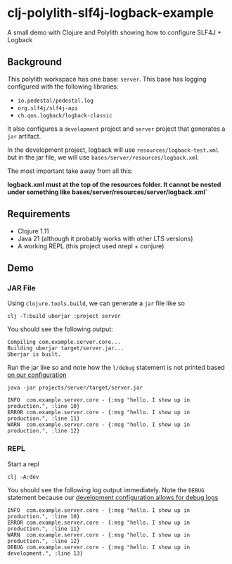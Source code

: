 # clj-polylith-slf4j-logback-example
A small demo with Clojure and Polylith showing how to configure SLF4J + Logback


## Background

This polylith workspace has one base: `server`. This base has logging configured with the following libraries:

- `io.pedestal/pedestal.log`
- `org.slf4j/slf4j-api`
- `ch.qos.logback/logback-classic`

It also configures a `development` project and `server` project that generates a `jar` artifact.

In the development project, logback will use `resources/logback-test.xml` but in the jar file, we will use `bases/server/resources/logback.xml`

The most important take away from all this:

**logback.xml must at the top of the resources folder. It cannot be nested under something like bases/server/resources/server/logback.xml`**


## Requirements

- Clojure 1.11
- Java 21 (although it probably works with other LTS versions)
- A working REPL (this project used nrepl + conjure)


## Demo

### JAR File

Using `clojure.tools.build`, we can generate a `jar` file like so


```
clj -T:build uberjar :project server
```

You should see the following output:

```
Compiling com.example.server.core...
Building uberjar target/server.jar...
Uberjar is built.
```

Run the jar like so and note how the `l/debug` statement is not printed based [on our configuration](https://github.com/bryanmikaelian/clj-polylith-slf4j-logback-example/blob/main/bases/server/resources/logback.xml#L9)

```
java -jar projects/server/target/server.jar
````

```
INFO  com.example.server.core - {:msg "hello. I show up in production.", :line 10}
ERROR com.example.server.core - {:msg "hello. I show up in production.", :line 11}
WARN  com.example.server.core - {:msg "hello. I show up in production.", :line 12}
```


### REPL
Start a repl

```
clj -A:dev
```

You should see the following log output immediately. Note the `DEBUG` statement because our [development configuration allows for debug logs](https://github.com/bryanmikaelian/clj-polylith-slf4j-logback-example/blob/main/development/resources/logback-test.xml)

```
INFO  com.example.server.core - {:msg "hello. I show up in production.", :line 10}
ERROR com.example.server.core - {:msg "hello. I show up in production.", :line 11}
WARN  com.example.server.core - {:msg "hello. I show up in production.", :line 12}
DEBUG com.example.server.core - {:msg "hello. I show up in development.", :line 13}
```

